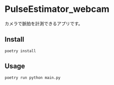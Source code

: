 # PulseEstimator_webcam
カメラで脈拍を計測できるアプリです。

## Install
`poetry install`

## Usage
`poetry run python main.py`
